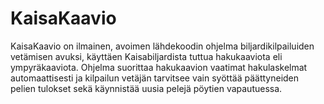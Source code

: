 # KaisaKaavio

KaisaKaavio on ilmainen, avoimen lähdekoodin ohjelma biljardikilpailuiden vetämisen avuksi, käyttäen Kaisabiljardista
tuttua hakukaaviota eli ympyräkaaviota. Ohjelma suorittaa hakukaavion vaatimat hakulaskelmat automaattisesti ja
kilpailun vetäjän tarvitsee vain syöttää päättyneiden pelien tulokset sekä käynnistää uusia pelejä pöytien vapautuessa.